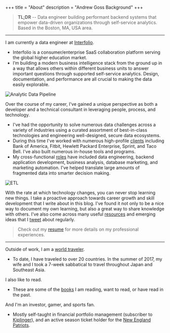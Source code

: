 +++
title = "About"
description = "Andrew Goss Background"
+++
> <b>TL;DR</b> -- Data engineer building performant backend systems that empower data-driven organizations through self-service analytics. Based in the Boston, MA, USA area.

<hr>

I am currently a data engineer at <a href="https://www.interfolio.com" target="_blank">Interfolio</a>.

* Interfolio is a consumer/enterprise SaaS collaboration platform serving the global higher education market.
* I’m building a modern business intelligence stack from the ground up in a way that allows others within different business units to answer important questions through supported self-service analytics. Design, documentation, and performance are all crucial to making the data easily explorable.

![Analytic Data Pipeline](/img/data_pipeline.png "Analytic Data Pipeline")

Over the course of my career, I've gained a unique perspective as both a developer and a technical consultant in leveraging people, process, and technology.

* I've had the opportunity to solve numerous data challenges across a variety of industries using a curated assortment of best-in-class technologies and engineering well-designed, secure data ecosystems.
* During this time I've worked with numerous high-profile <a href="/resume/#clients_served">clients</a> including Bank of America, Fitbit, Hewlett Packard Enterprise, Sprint, and Taco Bell. I've also built numerous in-house tools and programs.
* My cross-functional <a href="/resume/#work_experience">roles</a> have included data engineering, backend application development, business analysis, database marketing, and marketing automation. I've helped translate large amounts of fragmented data into smarter decision making.

![ETL](/img/etl.png "ETL")

With the rate at which technology changes, you can never stop learning new things. I take a proactive approach towards career growth and skill development that I write about in this blog. I've found it not only to be a nice way to document my own learning, but also a great way to share knowledge with others. I've also come across many useful <a href="/resources">resources</a> and emerging ideas that I <a href="https://twitter.com/andrewrgoss" target="_blank">tweet</a> about regularly.

> Check out my <a href="/resume">resume</a> for more details on my professional experiences.

<hr>

Outside of work, I am a <a href="/travel">world traveler</a>.

* To date, I have traveled to over 20 countries. In the summer of 2017, my wife and I took a 7-week sabbatical to travel throughout Japan and Southeast Asia.

I also like to read.

* These are some of the <a href="/books">books</a> I am reading, want to read, or have read in the past.

And I'm an investor, gamer, and sports fan.

* Mostly self-taught in financial portfolio management (subscriber to <a href="https://www.kiplinger.com" target=_>Kiplinger</a>), and an active season ticket holder for the <a href="https://www.patriots.com" target=_>New England Patriots</a>.